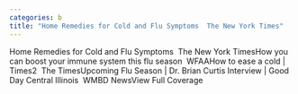 ```yaml
---
categories: b
title: "Home Remedies for Cold and Flu Symptoms  The New York Times"
---
```

Home Remedies for Cold and Flu Symptoms&nbsp;&nbsp;The New York TimesHow you can boost your immune system this flu season&nbsp;&nbsp;WFAAHow to ease a cold | Times2&nbsp;&nbsp;The TimesUpcoming Flu Season | Dr. Brian Curtis Interview | Good Day Central Illinois&nbsp;&nbsp;WMBD NewsView Full Coverage